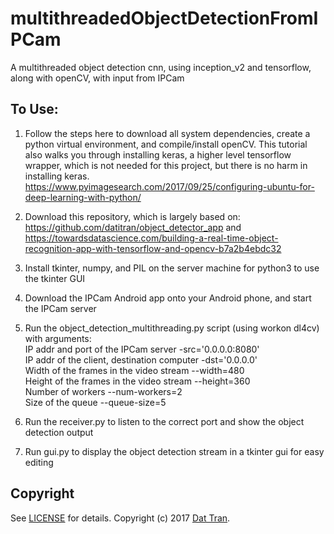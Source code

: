 # multithreadedObjectDetectionFromIPCam
A multithreaded object detection cnn, using inception_v2 and tensorflow, along with openCV, with input from IPCam

## To Use:  

1. Follow the steps here to download all system dependencies, create a python virtual environment, and compile/install openCV. This tutorial also walks you through installing keras, a higher level tensorflow wrapper, which is not needed for this project, but there is no harm in installing keras.  
https://www.pyimagesearch.com/2017/09/25/configuring-ubuntu-for-deep-learning-with-python/  

2. Download this repository, which is largely based on:  
https://github.com/datitran/object_detector_app and https://towardsdatascience.com/building-a-real-time-object-recognition-app-with-tensorflow-and-opencv-b7a2b4ebdc32  

3. Install tkinter, numpy, and PIL on the server machine for python3 to use the tkinter GUI

4. Download the IPCam Android app onto your Android phone, and start the IPCam server  

5. Run the object_detection_multithreading.py script (using workon dl4cv) with arguments:  
    IP addr and port of the IPCam server -src='0.0.0.0:8080'  
    IP addr of the client, destination computer -dst='0.0.0.0'  
    Width of the frames in the video stream --width=480  
    Height of the frames in the video stream --height=360  
    Number of workers --num-workers=2  
    Size of the queue --queue-size=5  
    
6. Run the receiver.py to listen to the correct port and show the object detection output
    
7. Run gui.py to display the object detection stream in a tkinter gui for easy editing

## Copyright

See [LICENSE](LICENSE) for details.
Copyright (c) 2017 [Dat Tran](http://www.dat-tran.com/).
